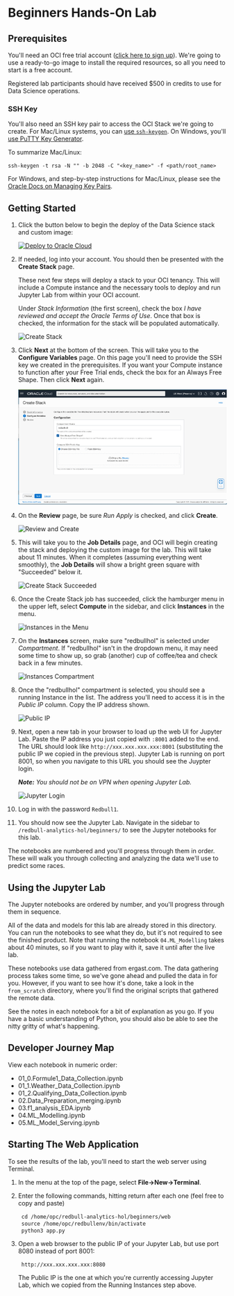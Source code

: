 # Beginners Hands-On Lab

## Prerequisites

You'll need an OCI free trial account (<a href="https://signup.cloud.oracle.com/?sourceType=_ref_coc-asset-opcSignIn&language=en_US" target="_blank" title="Sign up for free trial">click here to sign up</a>). We're going to use a ready-to-go image to install the required resources, so all you need to start is a free account.

Registered lab participants should have received $500 in credits to use for Data Science operations.

### SSH Key

You'll also need an SSH key pair to access the OCI Stack we're going to create. For Mac/Linux systems, you can [use `ssh-keygen`](https://docs.oracle.com/en-us/iaas/Content/Compute/Tasks/managingkeypairs.htm#ariaid-title4). On Windows, you'll [use PuTTY Key Generator](https://docs.oracle.com/en-us/iaas/Content/Compute/Tasks/managingkeypairs.htm#ariaid-title5). 

To summarize Mac/Linux:

    ssh-keygen -t rsa -N "" -b 2048 -C "<key_name>" -f <path/root_name> 

For Windows, and step-by-step instructions for Mac/Linux, please see the [Oracle Docs on Managing Key Pairs](https://docs.oracle.com/en-us/iaas/Content/Compute/Tasks/managingkeypairs.htm#Managing_Key_Pairs_on_Linux_Instances).

## Getting Started

1. Click the button below to begin the deploy of the Data Science stack and custom image:
    
    <a href="https://cloud.oracle.com/resourcemanager/stacks/create?region=home&zipUrl=https://github.com/oracle-devrel/redbull-analytics-hol/releases/latest/download/redbull-analytics-hol-latest.zip" target="_blank"><img src="https://oci-resourcemanager-plugin.plugins.oci.oraclecloud.com/latest/deploy-to-oracle-cloud.svg" alt="Deploy to Oracle Cloud"/></a>
2. If needed, log into your account. You should then be presented with the **Create Stack** page. 
    
    These next few steps will deploy a stack to your OCI tenancy. This will include a Compute instance and the necessary tools to deploy and run Jupyter Lab from within your OCI account.

    Under *Stack Information* (the first screen), check the box *I have reviewed and accept the Oracle Terms of Use*. Once that box is checked, the information for the stack will be populated automatically.
    
    ![Create Stack](./docs/red-bull-hol-1a-create-stack-information.jpg)
3. Click **Next** at the bottom of the screen. This will take you to the **Configure Variables** page. On this page you'll need to provide the SSH key we created in the prerequisites. If you want your Compute instance to function after your Free Trial ends, check the box for an Always Free Shape. Then click **Next** again.

    ![Configure Variables](./docs/red-bull-hol-configure-variables.jpg)
4. On the **Review** page, be sure *Run Apply* is checked, and click **Create**.

    ![Review and Create](./docs/red-bull-hol-1c-create-stack-review.jpg)
5. This will take you to the **Job Details** page, and OCI will begin creating the stack and deploying the custom image for the lab. This will take about 11 minutes. When it completes (assuming everything went smoothly), the **Job Details** will show a bright green square with "Succeeded" below it.
    
    ![Create Stack Succeeded](./docs/red-bull-hol-1d-create-stack-succeeded.jpg)
6. Once the Create Stack job has succeeded, click the hamburger menu in the upper left, select **Compute** in the sidebar, and click **Instances** in the menu.

    ![Instances in the Menu](./docs/red-bull-hol-2a-menu-instances.jpg)
7. On the **Instances** screen, make sure "redbullhol" is selected under *Compartment*. If "redbullhol" isn't in the dropdown menu, it may need some time to show up, so grab (another) cup of coffee/tea and check back in a few minutes.

    ![Instances Compartment](./docs/red-bull-hol-2c-instances-compartment.jpg)
8. Once the "redbullhol" compartment is selected, you should see a running Instance in the list. The address you'll need to access it is in the *Public IP* column. Copy the IP address shown.

    ![Public IP](./docs/red-bull-hol-2d-instances-public-ip.jpg)
9. Next, open a new tab in your browser to load up the web UI for Jupyter Lab. Paste the IP address you just copied with `:8001` added to the end. The URL should look like `http://xxx.xxx.xxx.xxx:8001` (substituting the public IP we copied in the previous step). Jupyter Lab is running on port 8001, so when you navigate to this URL you should see the Juypter login.

    _**Note:** You should not be on VPN when opening Jupyter Lab._

    ![Jupyter Login](./docs/red-bull-hol-3b-jupyter-login.jpg)
10. Log in with the password `Redbull1`.
11. You should now see the Jupyter Lab. Navigate in the sidebar to `/redbull-analytics-hol/beginners/` to see the Jupyter notebooks for this lab.

The notebooks are numbered and you'll progress through them in order. These will walk you through collecting and analyzing the data we'll use to predict some races.


## Using the Jupyter Lab

The Jupyter notebooks are ordered by number, and you'll progress through them in sequence. 

All of the data and models for this lab are already stored in this directory. You can run the notebooks to see what they do, but it's not required to see the finished product. Note that running the notebook `04.ML_Modelling` takes about 40 minutes, so if you want to play with it, save it until after the live lab.

These notebooks use data gathered from ergast.com. The data gathering process takes some time, so we've gone ahead and pulled the data in for you. However, if you want to see how it's done, take a look in the `from_scratch` directory, where you'll find the original scripts that gathered the remote data.

See the notes in each notebook for a bit of explanation as you go. If you have a basic understanding of Python, you should also be able to see the nitty gritty of what's happening.

## Developer Journey Map

View each notebook in numeric order:

- 01_0.Formule1_Data_Collection.ipynb
- 01_1.Weather_Data_Collection.ipynb
- 01_2.Qualifying_Data_Collection.ipynb
- 02.Data_Preparation_merging.ipynb
- 03.f1_analysis_EDA.ipynb
- 04.ML_Modelling.ipynb
- 05.ML_Model_Serving.ipynb

## Starting The Web Application

To see the results of the lab, you'll need to start the web server using Terminal.

1. In the menu at the top of the page, select **File->New->Terminal**.
2. Enter the following commands, hitting return after each one (feel free to copy and paste)

        cd /home/opc/redbull-analytics-hol/beginners/web
        source /home/opc/redbullenv/bin/activate
        python3 app.py
3. Open a web browser to the public IP of your Jupyter Lab, but use port 8080 instead of port 8001:

        http://xxx.xxx.xxx.xxx:8080

    The Public IP is the one at which you're currently accessing Jupyter Lab, which we copied from the Running Instances step above.
